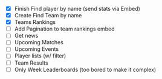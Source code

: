 * [x] Finish Find player by name (send stats via Embed)
* [x] Create Find Team by name
* [x] Teams Rankings
* [ ] Add Pagination to team rankings embed
* [ ] Get news
* [ ] Upcoming Matches
* [ ] Upcoming Events
* [ ] Player lists (w/ filter)
* [ ] Team Results
* [ ] Only Week Leaderboards (too bored to make it complex)